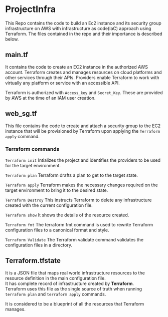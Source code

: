 # ProjectInfra

This Repo contains the code to build an Ec2 instance and its security group infrastructure on AWS with infrastructure as code(IaC) approach using Terraform.
The files contained in the repo and their importance is described below.

## main.tf 

It contains the code to create an EC2 instance in the authorized AWS account.
Terraform creates and manages resources on cloud platforms and other services through their APIs. Providers enable Terraform to work with virtually any platform or service with an accessible API.

Terraform is authorized with ```Access_key``` and ```Secret_Key```. These are provided by AWS at the time of an IAM user creation.

## web_sg.tf

This file contains the code to create and attach a security group to the EC2 instance that will be provisioned by Terraform upon applying the ```Terraform apply``` command.

### Terraform commands

```Terraform init```
Intializes  the project and identifies the providers to be used for the target environment.

```Terraform plan```
Terraform drafts a plan to get to the target state.

```Terraform apply```
Terraform makes the necessary changes required on the target environment to bring it to the desired state.

```Terraform Destroy```
This instructs Terraform to delete any infrastructure created with the current configuration file.

```Terraform show```
It shows the details of the resource created.

```Terraform fmt```
The terraform fmt command is used to rewrite Terraform configuration files to a canonical format and style.

```Terraform Validate```
The Terraform validate command validates the configuration files in a directory.


## Terraform.tfstate

It is a JSON file that maps real world infrastructure resources to the resource definition in the main configuration file.  
It has complete record of infrastructure created by **Terraform**.  
Terraform uses this file as the single source of truth when running ```terraform plan``` and ```terraform apply``` commands.  

It is considered to be a blueprint of all the resources that Terraform manages.



